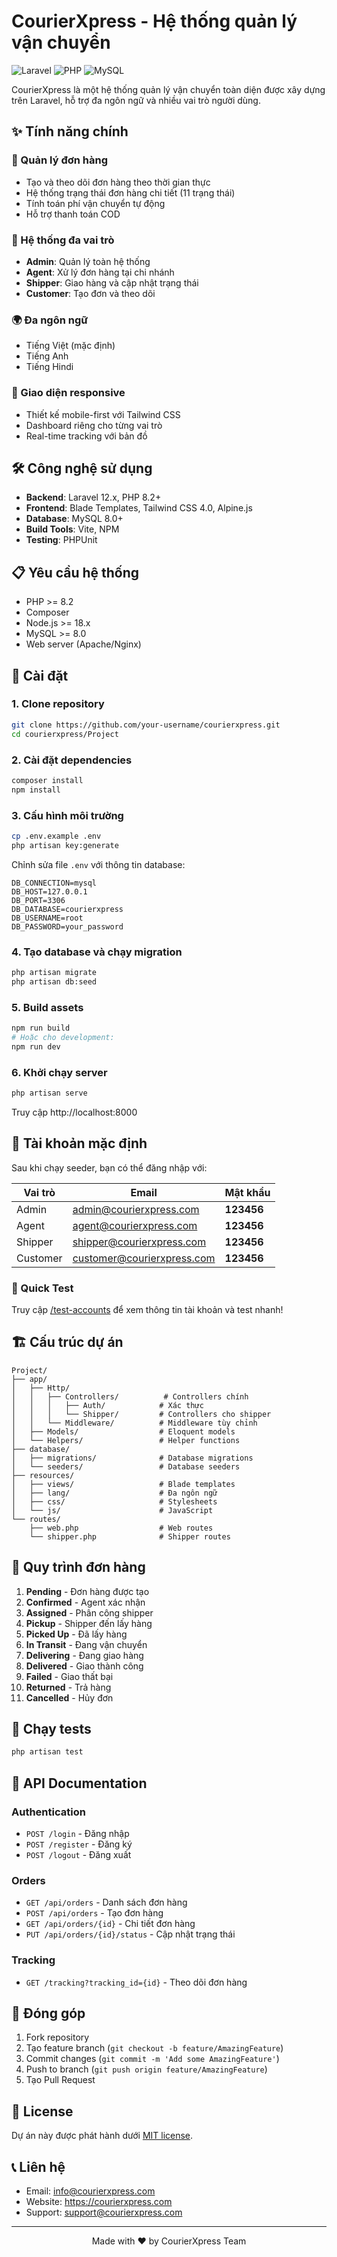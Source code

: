 # CourierXpress - Hệ thống quản lý vận chuyển

![Laravel](https://img.shields.io/badge/Laravel-12.x-red.svg)
![PHP](https://img.shields.io/badge/PHP-8.2+-blue.svg)
![MySQL](https://img.shields.io/badge/MySQL-8.0+-orange.svg)

CourierXpress là một hệ thống quản lý vận chuyển toàn diện được xây dựng trên Laravel, hỗ trợ đa ngôn ngữ và nhiều vai trò người dùng.

## ✨ Tính năng chính

### 🎯 Quản lý đơn hàng
- Tạo và theo dõi đơn hàng theo thời gian thực
- Hệ thống trạng thái đơn hàng chi tiết (11 trạng thái)
- Tính toán phí vận chuyển tự động
- Hỗ trợ thanh toán COD

### 👥 Hệ thống đa vai trò
- **Admin**: Quản lý toàn hệ thống
- **Agent**: Xử lý đơn hàng tại chi nhánh
- **Shipper**: Giao hàng và cập nhật trạng thái
- **Customer**: Tạo đơn và theo dõi

### 🌍 Đa ngôn ngữ
- Tiếng Việt (mặc định)
- Tiếng Anh  
- Tiếng Hindi

### 📱 Giao diện responsive
- Thiết kế mobile-first với Tailwind CSS
- Dashboard riêng cho từng vai trò
- Real-time tracking với bản đồ

## 🛠️ Công nghệ sử dụng

- **Backend**: Laravel 12.x, PHP 8.2+
- **Frontend**: Blade Templates, Tailwind CSS 4.0, Alpine.js
- **Database**: MySQL 8.0+
- **Build Tools**: Vite, NPM
- **Testing**: PHPUnit

## 📋 Yêu cầu hệ thống

- PHP >= 8.2
- Composer
- Node.js >= 18.x
- MySQL >= 8.0
- Web server (Apache/Nginx)

## 🚀 Cài đặt

### 1. Clone repository
```bash
git clone https://github.com/your-username/courierxpress.git
cd courierxpress/Project
```

### 2. Cài đặt dependencies
```bash
composer install
npm install
```

### 3. Cấu hình môi trường
```bash
cp .env.example .env
php artisan key:generate
```

Chỉnh sửa file `.env` với thông tin database:
```env
DB_CONNECTION=mysql
DB_HOST=127.0.0.1
DB_PORT=3306
DB_DATABASE=courierxpress
DB_USERNAME=root
DB_PASSWORD=your_password
```

### 4. Tạo database và chạy migration
```bash
php artisan migrate
php artisan db:seed
```

### 5. Build assets
```bash
npm run build
# Hoặc cho development:
npm run dev
```

### 6. Khởi chạy server
```bash
php artisan serve
```

Truy cập http://localhost:8000

## 👤 Tài khoản mặc định

Sau khi chạy seeder, bạn có thể đăng nhập với:

| Vai trò | Email | Mật khẩu |
|---------|-------|----------|
| Admin | admin@courierxpress.com | **123456** |
| Agent | agent@courierxpress.com | **123456** |
| Shipper | shipper@courierxpress.com | **123456** |
| Customer | customer@courierxpress.com | **123456** |

### 🔗 Quick Test
Truy cập [/test-accounts](http://localhost:8000/test-accounts) để xem thông tin tài khoản và test nhanh!

## 🏗️ Cấu trúc dự án

```
Project/
├── app/
│   ├── Http/
│   │   ├── Controllers/          # Controllers chính
│   │   │   ├── Auth/            # Xác thực
│   │   │   └── Shipper/         # Controllers cho shipper
│   │   └── Middleware/          # Middleware tùy chỉnh
│   ├── Models/                  # Eloquent models
│   └── Helpers/                 # Helper functions
├── database/
│   ├── migrations/              # Database migrations
│   └── seeders/                 # Database seeders
├── resources/
│   ├── views/                   # Blade templates
│   ├── lang/                    # Đa ngôn ngữ
│   ├── css/                     # Stylesheets
│   └── js/                      # JavaScript
└── routes/
    ├── web.php                  # Web routes
    └── shipper.php              # Shipper routes
```

## 🔄 Quy trình đơn hàng

1. **Pending** - Đơn hàng được tạo
2. **Confirmed** - Agent xác nhận
3. **Assigned** - Phân công shipper
4. **Pickup** - Shipper đến lấy hàng
5. **Picked Up** - Đã lấy hàng
6. **In Transit** - Đang vận chuyển
7. **Delivering** - Đang giao hàng
8. **Delivered** - Giao thành công
9. **Failed** - Giao thất bại
10. **Returned** - Trả hàng
11. **Cancelled** - Hủy đơn

## 🧪 Chạy tests

```bash
php artisan test
```

## 📝 API Documentation

### Authentication
- `POST /login` - Đăng nhập
- `POST /register` - Đăng ký
- `POST /logout` - Đăng xuất

### Orders
- `GET /api/orders` - Danh sách đơn hàng
- `POST /api/orders` - Tạo đơn hàng
- `GET /api/orders/{id}` - Chi tiết đơn hàng
- `PUT /api/orders/{id}/status` - Cập nhật trạng thái

### Tracking
- `GET /tracking?tracking_id={id}` - Theo dõi đơn hàng

## 🤝 Đóng góp

1. Fork repository
2. Tạo feature branch (`git checkout -b feature/AmazingFeature`)
3. Commit changes (`git commit -m 'Add some AmazingFeature'`)
4. Push to branch (`git push origin feature/AmazingFeature`)
5. Tạo Pull Request

## 📄 License

Dự án này được phát hành dưới [MIT license](https://opensource.org/licenses/MIT).

## 📞 Liên hệ

- Email: info@courierxpress.com
- Website: https://courierxpress.com
- Support: support@courierxpress.com

---

<p align="center">
  Made with ❤️ by CourierXpress Team
</p>
